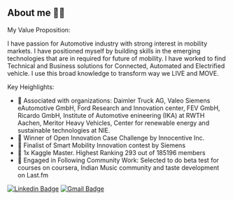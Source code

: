 ## About me 🧑🏽‍

My Value Proposition:

I have passion for Automotive industry with strong interest in mobility markets. I have positioned myself by building skills in the emerging technologies that are in required for future of mobility. I have worked to find Technical and Business solutions for Connected, Automated and Electrified vehicle. I use this broad knowledge to transform way we LIVE and MOVE.

Key Heighlights:
- 💼 Associated with organizations:
Daimler Truck AG, Valeo Siemens eAutomotive GmbH, Ford Research and Innovation center, FEV GmbH, Ricardo GmbH, Institute of Automotive enineering (IKA) at RWTH Aachen, Meritor Heavy Vehicles, Center for renewable energy and sustainable technologies at NIE.
- 🎉 Winner of Open Innovation Case Challenge by Innocentive Inc.
- 🎉 Finalist of Smart Mobility Innovation contest by Siemens
- 🎉 1x Kaggle Master. Highest Ranking 293 out of 185196 members
- 🔭 Engaged in Following Community Work:
Selected to do beta test for courses on coursera, Indian Music community and taste development on Last.fm

[![Linkedin Badge](https://img.shields.io/badge/-Deepak_Raj_Purushothaman-blue?style=flat-square&logo=Linkedin&logoColor=white&link=https://www.linkedin.com/in/deepakrajpurushothaman/)](https://www.linkedin.com/in/deepakrajpurushothaman/) [![Gmail Badge](https://img.shields.io/badge/-deepakrajpurushothaman@gmail.com-c14438?style=flat-square&logo=Gmail&logoColor=white&link=mailto:deepakrajpurushothaman@gmail.com)](mailto:deepakrajpurushothaman@gmail.com)
<!--
**deepakrajpurushothaman/deepakrajpurushothaman** is a ✨ _special_ ✨ repository because its `README.md` (this file) appears on your GitHub profile.

Here are some ideas to get you started:

- 🔭 I’m currently working on ...
- 🤔 I’m looking for help with ...
- 💬 Ask me about ...
- 📫 How to reach me: ...
- 😄 Pronouns: ...
- ⚡ Fun fact: ...
-->
